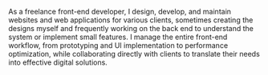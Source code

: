 As a freelance front-end developer, I design, develop, and maintain websites and web applications for various clients, sometimes creating the designs myself and frequently working on the back end to understand the system or implement small features. I manage the entire front-end workflow, from prototyping and UI implementation to performance optimization, while collaborating directly with clients to translate their needs into effective digital solutions.

